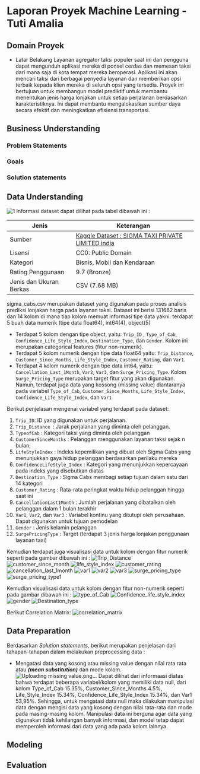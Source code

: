 # Laporan Proyek Machine Learning - Tuti Amalia

## Domain Proyek

-   Latar Belakang
Layanan agregator taksi populer saat ini dan pengguna dapat mengunduh aplikasi mereka di ponsel cerdas dan memesan taksi dari mana saja di kota tempat mereka beroperasi. Aplikasi ini akan mencari taksi dari berbagai penyedia layanan dan memberikan opsi terbaik kepada klien mereka di seluruh opsi yang tersedia. Proyek ini bertujuan untuk membangun model prediktif untuk membantu menentukan jenis harga lonjakan untuk setiap perjalanan berdasarkan karakteristiknya. Ini dapat membantu mengalokasikan sumber daya secara efektif dan meningkatkan efisiensi transportasi.

## Business Understanding
### Problem Statements
### Goals
### Solution statements

## Data Understanding
![1](https://user-images.githubusercontent.com/44547435/136661921-11a5d21a-afa1-4d8a-85ff-8259fd858042.png)
Informasi dataset dapat dilihat pada tabel dibawah ini :

| Jenis                   | Keterangan                                                                              |
| ----------------------- | ---------------------------------------------------------------------------------------|
| Sumber                  | [Kaggle Dataset : SIGMA TAXI PRIVATE LIMITED india](https://www.kaggle.com/arashnic/taxi-pricing-with-mobility-analytics) |
| Lisensi                 | CC0: Public Domain                                                                      |
| Kategori                | Bisnis, Mobil dan Kendaraan                                             |
| Rating Penggunaan       | 9.7 (Bronze)                                                                             |
| Jenis dan Ukuran Berkas | CSV (7.68 MB)                                                                          |

sigma_cabs.csv merupakan dataset yang digunakan pada proses analisis prediksi lonjakan harga pada layanan taksi. Dataset ini berisi 131662 baris dan 14 kolom di mana tiap kolom memuat informasi tipe data yakni: terdapat 5 buah data numerik (tipe data float64), int64(4), object(5)
- Terdapat 5 kolom dengan tipe object, yaitu: `Trip_ID` , `Type_of_Cab`, `Confidence_Life_Style_Index`, `Destination_Type`, dan `Gender`. Kolom ini merupakan categorical features (fitur non-numerik).
- Terdapat 5 kolom numerik dengan tipe data float64 yaitu: `Trip_Distance`, `Customer_Since_Months`, `Life_Style_Index`, `Customer_Rating`, dan `Var1`.
- Terdapat 4 kolom numerik dengan tipe data int64, yaitu: `Cancellation_Last_1Month`, `Var2`, `Var3`, dan `Surge_Pricing_Type`. Kolom `Surge_Pricing_Type` merupakan target fitur yang akan digunakan.
Namun, terdapat juga data yang kossong (missing value) diantaranya pada variabel `Type_of_Cab`, `Customer_Since_Months`, `Life_Style_Index`, `Confidence_Life_Style_Index`, dan `Var1`

Berikut penjelasan mengenai variabel yang terdapat pada dataset:
1. `Trip_ID`: ID yang digunakan untuk perjalanan. 
2. `Trip_Distance `: Jarak perjalanan yang diminta oleh pelanggan.
3. `TypeofCab` : Kategori taksi yang diminta oleh pelanggan
4. `CustomerSinceMonths` : Pelanggan menggunakan layanan taksi sejak n bulan;
5. `LifeStyleIndex` : Indeks kepemilikan yang dibuat oleh Sigma Cabs yang menunjukkan gaya hidup pelanggan berdasarkan perilaku mereka
6. `ConfidenceLifeStyle_Index` : Kategori yang menunjukkan kepercayaan pada indeks yang disebutkan diatas
7. `Destination_Type` : Sigma Cabs membagi setiap tujuan dalam satu dari 14 kategori
8. `Customer_Rating` : Rata-rata peringkat waktu hidup pelanggan hingga saat ini
9. `CancellationLast1Month` : Jumlah perjalanan yang dibatalkan oleh pelanggan dalam 1 bulan terakhir
10. `Var1`, `Var2`, dan `Var3` : Variabel kontinu yang ditutupi oleh perusahaan. Dapat digunakan untuk tujuan pemodelan
11. `Gender` : Jenis kelamin pelanggan
12. `SurgePricingType` : Target (terdapat 3 jenis harga lonjakan penggunaan layanan taxi)

Kemudian terdapat juga visualisasi data untuk kolom dengan fitur numerik seperti pada gambar dibawah ini :
![Trip_Distance](https://user-images.githubusercontent.com/44547435/136664699-e92637c4-835a-43c6-9fda-2e694bfad1f7.png)
![customer_since_month](https://user-images.githubusercontent.com/44547435/136664961-8c43e525-9b11-4451-9693-fdcbd41c63dd.png)
![life_style_index](https://user-images.githubusercontent.com/44547435/136664714-20e7e4d7-7a87-4b96-a517-b2435c7c04db.png)
![customer_rating](https://user-images.githubusercontent.com/44547435/136664732-fd8b28a4-b5df-4a8f-8c2a-1f148f8150f3.png)
![cancellation_last_1month](https://user-images.githubusercontent.com/44547435/136664740-0eae4522-60b2-461d-a741-bd050cc01828.png)
![var1](https://user-images.githubusercontent.com/44547435/136664745-63674487-1e26-4b42-88ae-df51276df5df.png)
![var2](https://user-images.githubusercontent.com/44547435/136664750-32b60fb0-ee97-4327-88f9-195c2707244a.png)
![var3](https://user-images.githubusercontent.com/44547435/136664758-334cfa11-2824-4e63-8cab-ea9a379f1006.png)
![surge_pricing_type](https://user-images.githubusercontent.com/44547435/136664767-b33951dd-edb3-4aa3-af30-131e0ce531dd.png)
![surge_pricing_type1](https://user-images.githubusercontent.com/44547435/136665011-993da1f3-09f7-4fac-bc16-ef3690fef175.png)

Kemudian visualisasi data untuk kolom dengan fitur non-numerik seperti pada gambar dibawah ini :
![type_of_Cab](https://user-images.githubusercontent.com/44547435/136664773-8dee0c6b-3412-4716-9477-45054caa8d6a.png)
![Confidence_life_style_index](https://user-images.githubusercontent.com/44547435/136664782-ed42fec5-eae2-4109-8eb6-07ace461e2b0.png)
![gender](https://user-images.githubusercontent.com/44547435/136664793-290505c2-62aa-41d6-8c7d-628ec3a61f64.png)
![Destination_type](https://user-images.githubusercontent.com/44547435/136664795-f77f3a27-4292-41b4-832b-b038a42eafa7.png)

Berikut Correlation Matrix:
![correlation_matrix](https://user-images.githubusercontent.com/44547435/136665130-7fa801d9-55a1-4811-b76b-15c262157198.png)

## Data Preparation
Berdasarkan _Solution statements_, berikut merupakan penjelasan dari tahapan-tahapan dalam melakukan preprocessing data :

-   Mengatasi data yang kosong atau missing value dengan nilai rata rata atau **_(mean substitution)_** dan mode kolom.
![Uploading missing value.png…]()
Dapat dilihat dari informaasi diatas bahwa terdapat beberapa variabel/kolom yang memiliki data null, dari kolom Type_of_Cab 15.35%, Customer_Since_Months 4.5%, Life_Style_Index 15.34%, Confidence_Life_Style_Index 15.34%, dan Var1 53,95%.
Sehingga, untuk mengatasi data null maka dilakukan manipulasi data dengan mengisi data yang kosong dengan nilai rata-rata dan mode pada masing-masing kolom. Manipulasi data ini berguna agar data yang digunakan tidak kehilangan banyak informasi, dan model tetap dapat memperoleh informasi dari data yang ada pada kolom lainnya.



## Modeling
## Evaluation
